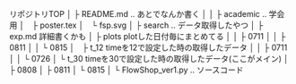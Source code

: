 リポジトリTOP
│
├ README.md .. あとでなんか書く
│
│
├ academic .. 学会用
│　├ poster.tex
│　└ fsp.svg
│
├ search .. データ取得したやつ
│  ├ exp.md 詳細書くかも
│  ├ plots plotした日付毎にまとめてる
│  │  ├ 0711
│  │  ├ 0811
│  │  └ 0815
│　├ t_12 timeを12で設定した時の取得したデータ
│  │ ├ 0711
│  │ └ 0726
│  └ t_30 timeを30で設定した時の取得したデータ(ここがメイン)
│    ├ 0808
│    ├ 0811
│    └ 0815
│
└ FlowShop_ver1.py .. ソースコード
